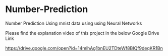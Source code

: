 # Number-Prediction

Number Prediction Using mnist data using using Neural Networks

Please find the explanation video of this project in the below Google Drive Link


https://drive.google.com/open?id=14mihAg1bnEU2TDteWf8BIQf9deqKR1Bn

